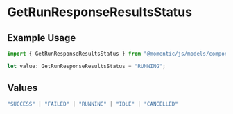 # GetRunResponseResultsStatus

## Example Usage

```typescript
import { GetRunResponseResultsStatus } from "@momentic/js/models/components";

let value: GetRunResponseResultsStatus = "RUNNING";
```

## Values

```typescript
"SUCCESS" | "FAILED" | "RUNNING" | "IDLE" | "CANCELLED"
```